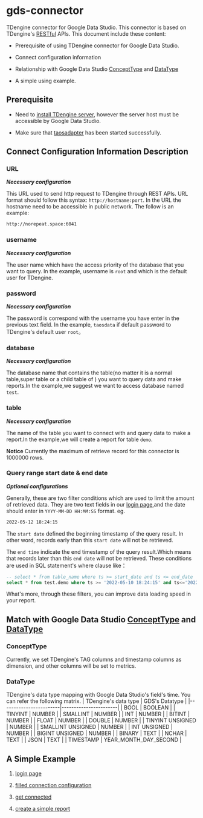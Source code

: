 # gds-connector

TDengine connector for Google Data Studio. This connector is based on TDengine's [RESTful](https://tdengine.com/docs/en/v2.0/connector#restful) APIs.
This document include these content:

* Prerequisite of using TDengine connector for Google Data Studio.

* Connect configuration information

* Relationship with Google Data Studio [ConceptType](https://developers.google.com/datastudio/connector/reference#concepttype) and [DataType](https://developers.google.com/datastudio/connector/reference#datatype)

* A simple using example.

## Prerequisite

* Need to [install TDengine server](https://tdengine.com/getting-started/install), however the server host must be accessible by Google Data Studio.

* Make sure that [taosadapter](https://github.com/taosdata/taosadapter#startstop-taosadapter) has been started  successfully.
  
## Connect Configuration Information Description

### URL

_**Necessary configuration**_

This URL used to send http request to TDengine through REST APIs.
URL format should follow this syntax: `http://hostname:port`. In the URL the hostname need to be accessible in public network. The follow is an example:

``` bash
http://norepeat.space:6041
```

### username

_**Necessary configuration**_

The user name which have the access priority of the database that you want to query. In the example, username is `root` and which is the default user for TDengine.

### password

_**Necessary configuration**_

The password  is correspond with the username you have enter in the previous text field. In the example, `taosdata` if default password to TDengine's default user `root`。

### database

_**Necessary configuration**_

The database name that contains the table(no matter it is a normal table,super table or a child table of ) you want to query data and make reports.In the example,we suggest we want to access database named `test`.

### table

_**Necessary configuration**_

The name of the table you want to connect with and query data to make a report.In the example,we will create a report for table `demo`.

**Notice** Currently the maximum of retrieve record for this  connector is 1000000 rows.

### Query range start date & end date

_**Optional configurations**_

Generally, these are two filter conditions which are used to limit the amount of retrieved data. They are two text fields in our [login page](https://github.com/taosdata/gds-connector/blob/master/resource/login_page.jpg),and the date should enter in `YYYY-MM-DD HH:MM:SS` format.
eg.

``` bash
2022-05-12 18:24:15
```

The `start date` defined the beginning timestamp of the query result. In other word, records early than this `start date` will not be retrieved.

The `end time` indicate the end timestamp of the query result.Which means that records later than this `end date` will not be retrieved.
These conditions are used in SQL statement's where clause like：

``` SQL
-- select * from table_name where ts >= start_date and ts <= end_date
select * from test.demo where ts >= '2022-05-10 18:24:15' and ts<='2022-05-12 18:24:15'
```

What's more, through these filters, you can improve data loading speed in your report.

## Match with Google Data Studio [ConceptType](https://developers.google.com/datastudio/connector/reference#concepttype) and [DataType](https://developers.google.com/datastudio/connector/reference#datatype)

### ConceptType

Currently, we set TDengine's TAG columns and timestamp columns as dimension, and other columns will be set to metrics.

### DataType

TDengine's data type mapping with Google Data Studio's field's time. You can refer the following matrix.
| TDengine's   data type | GDS's Datatype        |
|------------------------|-----------------------|
| BOOL                   | BOOLEAN               |
| TINYINT                | NUMBER                |
| SMALLINT               | NUMBER                |
| INT                    | NUMBER                |
| BITINT                 | NUMBER                |
| FLOAT                  | NUMBER                |
| DOUBLE                 | NUMBER                |
| TINYINT UNSIGNED       | NUMBER                |
| SMALLINT UNSIGNED      | NUMBER                |
| INT UNSIGNED           | NUMBER                |
| BIGINT UNSIGNED        | NUMBER                |
| BINARY                 | TEXT                  |
| NCHAR                  | TEXT                  |
| JSON                   | TEXT                  |
| TIMESTAMP              | YEAR_MONTH_DAY_SECOND |

## A Simple Example

1. [login page](https://github.com/taosdata/gds-connector/blob/master/resource/login_page.jpg)

2. [filled connection configuration](https://github.com/taosdata/gds-connector/blob/master/resource/configuration.jpg)

3. [get connected](https://github.com/taosdata/gds-connector/blob/master/resource/getConnection.jpg)

4. [create a simple report](https://github.com/taosdata/gds-connector/blob/master/resource/report_template.jpg)
